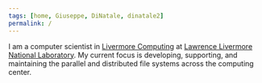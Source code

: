 ```yaml
---
tags: [home, Giuseppe, DiNatale, dinatale2]
permalink: /
---
```


I am a computer scientist in
[Livermore Computing](https://computation.llnl.gov/livermore-computing) at
[Lawrence Livermore National Laboratory](https://www.llnl.gov/). My current
focus is developing, supporting, and maintaining the parallel and distributed
file systems across the computing center.

